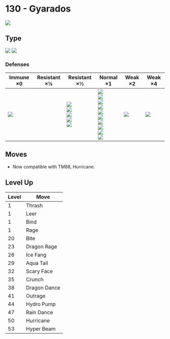 # 130 - Gyarados
![][130]

## Type

![][water]  ![][flying]

### Defenses

Immune ×0       | Resistant ×¼ | Resistant ×½                                                               | Normal ×1                                                                                                                                                | Weak ×2       | Weak ×4           | 
---             | ---          | ---                                                                        | ---                                                                                                                                                      | ---           | ---               | 
![][ground]<br> |              | ![][fighting]<br> ![][bug]<br> ![][steel]<br> ![][fire]<br> ![][water]<br> | ![][normal]<br> ![][flying]<br> ![][poison]<br> ![][ghost]<br> ![][grass]<br> ![][psychic]<br> ![][ice]<br> ![][dragon]<br> ![][dark]<br> ![][fairy]<br> | ![][rock]<br> | ![][electric]<br> | 

## Moves

 - Now compatible with TM88, Hurricane.

## Level Up

Level | Move         | 
---   | ---          | 
1     | Thrash       | 
1     | Leer         | 
1     | Bind         | 
1     | Rage         | 
20    | Bite         | 
23    | Dragon Rage  | 
26    | Ice Fang     | 
29    | Aqua Tail    | 
32    | Scary Face   | 
35    | Crunch       | 
38    | Dragon Dance | 
41    | Outrage      | 
44    | Hydro Pump   | 
47    | Rain Dance   | 
50    | Hurricane    | 
53    | Hyper Beam   | 

[130]: ../img/pokemon/130.png
[normal]: ../img/types/normal.png
[fire]: ../img/types/fire.png
[fighting]: ../img/types/fighting.png
[water]: ../img/types/water.png
[flying]: ../img/types/flying.png
[grass]: ../img/types/grass.png
[poison]: ../img/types/poison.png
[electric]: ../img/types/electric.png
[ground]: ../img/types/ground.png
[psychic]: ../img/types/psychic.png
[rock]: ../img/types/rock.png
[ice]: ../img/types/ice.png
[bug]: ../img/types/bug.png
[dragon]: ../img/types/dragon.png
[ghost]: ../img/types/ghost.png
[dark]: ../img/types/dark.png
[steel]: ../img/types/steel.png
[fairy]: ../img/types/fairy.png

